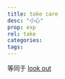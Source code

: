 ```yaml
---
title: take care
desc: "小心"
prop: exp
rel: take
categories:
tags:
---
```


等同于 [look out](/exp/look-out)